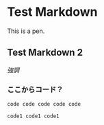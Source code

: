 # Test Markdown

This is a pen.

## Test Markdown 2
*強調*

### ここからコード？
    code code code code code

    code1 code1 code1
